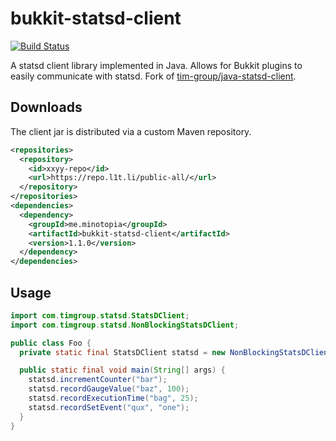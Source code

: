 bukkit-statsd-client
====================

[![Build Status](https://ci.minotopia.me/buildStatus/icon?job=public~bukkit-statsd-client)](https://ci.minotopia.me/job/public~bukkit-statsd-client)

A statsd client library implemented in Java. Allows for Bukkit plugins to easily communicate with statsd. 
Fork of [tim-group/java-statsd-client](https://github.com/tim-group/java-statsd-client).

Downloads
---------
The client jar is distributed via a custom Maven repository.
```xml
<repositories>
  <repository>
    <id>xxyy-repo</id>
    <url>https://repo.l1t.li/public-all/</url>
  </repository>
</repositories>
<dependencies>
  <dependency>
    <groupId>me.minotopia</groupId>
    <artifactId>bukkit-statsd-client</artifactId>
    <version>1.1.0</version>
  </dependency>
</dependencies>
```

Usage
-----
```java
import com.timgroup.statsd.StatsDClient;
import com.timgroup.statsd.NonBlockingStatsDClient;

public class Foo {
  private static final StatsDClient statsd = new NonBlockingStatsDClient("my.prefix", "statsd-host", 8125);

  public static final void main(String[] args) {
    statsd.incrementCounter("bar");
    statsd.recordGaugeValue("baz", 100);
    statsd.recordExecutionTime("bag", 25);
    statsd.recordSetEvent("qux", "one");
  }
}
```

